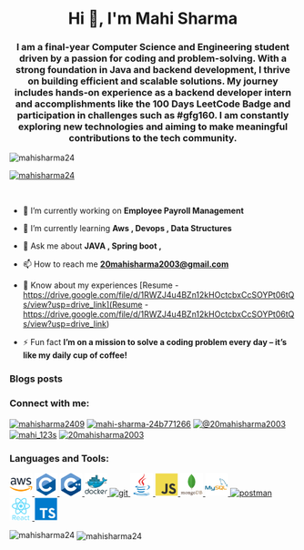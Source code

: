 <h1 align="center">Hi 👋, I'm Mahi Sharma</h1>
<h3 align="center">I am a final-year Computer Science and Engineering student driven by a passion for coding and problem-solving. With a strong foundation in Java and backend development, I thrive on building efficient and scalable solutions. My journey includes hands-on experience as a backend developer intern and accomplishments like the 100 Days LeetCode Badge and participation in challenges such as #gfg160. I am constantly exploring new technologies and aiming to make meaningful contributions to the tech community.</h3>

<p align="left"> <img src="https://komarev.com/ghpvc/?username=mahisharma24&label=Profile%20views&color=0e75b6&style=flat" alt="mahisharma24" /> </p>

<p align="left"> <a href="https://github.com/ryo-ma/github-profile-trophy"><img src="https://github-profile-trophy.vercel.app/?username=mahisharma24" alt="mahisharma24" /></a> </p>

<p align="left"> <a href="https://twitter.com/" target="blank"><img src="https://img.shields.io/twitter/follow/?logo=twitter&style=for-the-badge" alt="" /></a> </p>

- 🔭 I’m currently working on **Employee Payroll Management**

- 🌱 I’m currently learning **Aws , Devops , Data Structures**

- 💬 Ask me about **JAVA , Spring boot ,**

- 📫 How to reach me **20mahisharma2003@gmail.com**

- 📄 Know about my experiences [Resume - https://drive.google.com/file/d/1RWZJ4u4BZn12kHOctcbxCcSOYPt06tQs/view?usp=drive_link](Resume - https://drive.google.com/file/d/1RWZJ4u4BZn12kHOctcbxCcSOYPt06tQs/view?usp=drive_link)

- ⚡ Fun fact **I’m on a mission to solve a coding problem every day – it’s like my daily cup of coffee!**

### Blogs posts
<!-- BLOG-POST-LIST:START -->
<!-- BLOG-POST-LIST:END -->

<h3 align="left">Connect with me:</h3>
<p align="left">
<a href="https://dev.to/mahisharma2409" target="blank"><img align="center" src="https://raw.githubusercontent.com/rahuldkjain/github-profile-readme-generator/master/src/images/icons/Social/devto.svg" alt="mahisharma2409" height="30" width="40" /></a>
<a href="https://linkedin.com/in/mahi-sharma-24b771266" target="blank"><img align="center" src="https://raw.githubusercontent.com/rahuldkjain/github-profile-readme-generator/master/src/images/icons/Social/linked-in-alt.svg" alt="mahi-sharma-24b771266" height="30" width="40" /></a>
<a href="https://www.hackerrank.com/@20mahisharma2003" target="blank"><img align="center" src="https://raw.githubusercontent.com/rahuldkjain/github-profile-readme-generator/master/src/images/icons/Social/hackerrank.svg" alt="@20mahisharma2003" height="30" width="40" /></a>
<a href="https://www.leetcode.com/mahi_123s" target="blank"><img align="center" src="https://raw.githubusercontent.com/rahuldkjain/github-profile-readme-generator/master/src/images/icons/Social/leet-code.svg" alt="mahi_123s" height="30" width="40" /></a>
<a href="https://auth.geeksforgeeks.org/user/20mahisharma2003" target="blank"><img align="center" src="https://raw.githubusercontent.com/rahuldkjain/github-profile-readme-generator/master/src/images/icons/Social/geeks-for-geeks.svg" alt="20mahisharma2003" height="30" width="40" /></a>
</p>

<h3 align="left">Languages and Tools:</h3>
<p align="left"> <a href="https://aws.amazon.com" target="_blank" rel="noreferrer"> <img src="https://raw.githubusercontent.com/devicons/devicon/master/icons/amazonwebservices/amazonwebservices-original-wordmark.svg" alt="aws" width="40" height="40"/> </a> <a href="https://www.cprogramming.com/" target="_blank" rel="noreferrer"> <img src="https://raw.githubusercontent.com/devicons/devicon/master/icons/c/c-original.svg" alt="c" width="40" height="40"/> </a> <a href="https://www.w3schools.com/cpp/" target="_blank" rel="noreferrer"> <img src="https://raw.githubusercontent.com/devicons/devicon/master/icons/cplusplus/cplusplus-original.svg" alt="cplusplus" width="40" height="40"/> </a> <a href="https://www.docker.com/" target="_blank" rel="noreferrer"> <img src="https://raw.githubusercontent.com/devicons/devicon/master/icons/docker/docker-original-wordmark.svg" alt="docker" width="40" height="40"/> </a> <a href="https://git-scm.com/" target="_blank" rel="noreferrer"> <img src="https://www.vectorlogo.zone/logos/git-scm/git-scm-icon.svg" alt="git" width="40" height="40"/> </a> <a href="https://www.java.com" target="_blank" rel="noreferrer"> <img src="https://raw.githubusercontent.com/devicons/devicon/master/icons/java/java-original.svg" alt="java" width="40" height="40"/> </a> <a href="https://developer.mozilla.org/en-US/docs/Web/JavaScript" target="_blank" rel="noreferrer"> <img src="https://raw.githubusercontent.com/devicons/devicon/master/icons/javascript/javascript-original.svg" alt="javascript" width="40" height="40"/> </a> <a href="https://www.mongodb.com/" target="_blank" rel="noreferrer"> <img src="https://raw.githubusercontent.com/devicons/devicon/master/icons/mongodb/mongodb-original-wordmark.svg" alt="mongodb" width="40" height="40"/> </a> <a href="https://www.mysql.com/" target="_blank" rel="noreferrer"> <img src="https://raw.githubusercontent.com/devicons/devicon/master/icons/mysql/mysql-original-wordmark.svg" alt="mysql" width="40" height="40"/> </a> <a href="https://postman.com" target="_blank" rel="noreferrer"> <img src="https://www.vectorlogo.zone/logos/getpostman/getpostman-icon.svg" alt="postman" width="40" height="40"/> </a> <a href="https://reactjs.org/" target="_blank" rel="noreferrer"> <img src="https://raw.githubusercontent.com/devicons/devicon/master/icons/react/react-original-wordmark.svg" alt="react" width="40" height="40"/> </a> <a href="https://www.typescriptlang.org/" target="_blank" rel="noreferrer"> <img src="https://raw.githubusercontent.com/devicons/devicon/master/icons/typescript/typescript-original.svg" alt="typescript" width="40" height="40"/> </a> </p>

<p><img align="left" src="https://github-readme-stats.vercel.app/api/top-langs?username=mahisharma24&show_icons=true&locale=en&layout=compact" alt="mahisharma24" /></p>

<p>&nbsp;<img align="center" src="https://github-readme-stats.vercel.app/api?username=mahisharma24&show_icons=true&locale=en" alt="mahisharma24" /></p>

